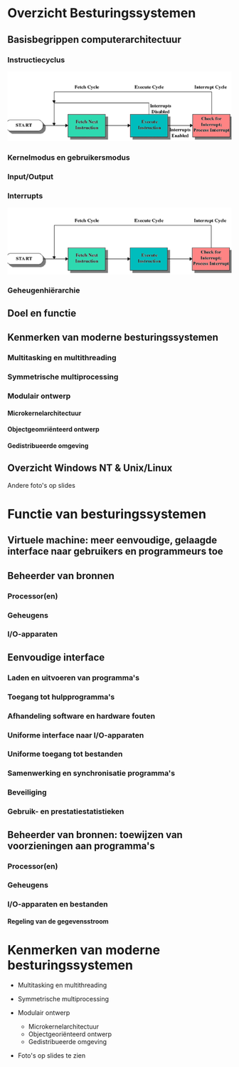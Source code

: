 # Overzicht Besturingssystemen

## Basisbegrippen computerarchitectuur

### Instructiecyclus

![alt text](afbeeldingen/h1/image.png)

### Kernelmodus en gebruikersmodus

### Input/Output

### Interrupts

![alt text](afbeeldingen/h1/image-1.png)

### Geheugenhiërarchie

## Doel en functie

## Kenmerken van moderne besturingssystemen

### Multitasking en multithreading

### Symmetrische multiprocessing

### Modulair ontwerp

#### Microkernelarchitectuur

#### Objectgeomriënteerd ontwerp

#### Gedistribueerde omgeving

## Overzicht Windows NT & Unix/Linux

Andere foto's op slides

# Functie van besturingssystemen

## Virtuele machine: meer eenvoudige, gelaagde interface naar gebruikers en programmeurs toe

## Beheerder van bronnen

### Processor(en)
### Geheugens
### I/O-apparaten

## Eenvoudige interface

### Laden en uitvoeren van programma's
### Toegang tot hulpprogramma's
### Afhandeling software en hardware fouten
### Uniforme interface naar I/O-apparaten
### Uniforme toegang tot bestanden
### Samenwerking en synchronisatie programma's
### Beveiliging
### Gebruik- en prestatiestatistieken

## Beheerder van bronnen: toewijzen van voorzieningen aan programma's

### Processor(en)
### Geheugens
### I/O-apparaten en bestanden

#### Regeling van de gegevensstroom

# Kenmerken van moderne besturingssystemen

* Multitasking en multithreading
* Symmetrische multiprocessing
* Modulair ontwerp 
    * Microkernelarchitectuur
    * Objectgeoriënteerd ontwerp
    * Gedistribueerde omgeving

* Foto's op slides te zien
